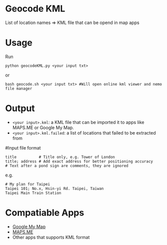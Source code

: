 Geocode KML
=================
List of location names => KML file that can be opend in map apps

# Usage

Run

```
python geocodeKML.py <your input txt>
```

or

```
bash geocode.sh <your input txt> #Will open online kml viewer and nemo file manager
```
# Output
* `<your input>.kml`: a KML file that can be imported it to apps like MAPS.ME or Google My Map.
* `<your input>.kml.failed`: a list of locations that failed to be extracted from 

#Input file format

```
title          # Title only, e.g. Tower of London
title; address # Add exact address for better positioning accuracy
# Text after a pond sign are comments, they are ignored
```

e.g.
```
# My plan for Taipei 
Taipei 101; No.x, Hsin-yi Rd. Taipei, Taiwan
Taipei Main Train Station 
```


# Compatiable Apps
* [Google My Map](https://www.google.com/mymaps/?hl=en_US&app=mp)
* [MAPS.ME](http://maps.me/en/home)
* Other apps that supports KML format
